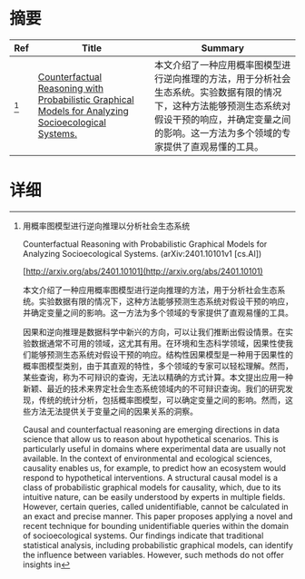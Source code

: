 # 摘要

| Ref | Title | Summary |
| --- | --- | --- |
| [^1] | [Counterfactual Reasoning with Probabilistic Graphical Models for Analyzing Socioecological Systems.](http://arxiv.org/abs/2401.10101) | 本文介绍了一种应用概率图模型进行逆向推理的方法，用于分析社会生态系统。实验数据有限的情况下，这种方法能够预测生态系统对假设干预的响应，并确定变量之间的影响。这一方法为多个领域的专家提供了直观易懂的工具。 |

# 详细

[^1]: 用概率图模型进行逆向推理以分析社会生态系统

    Counterfactual Reasoning with Probabilistic Graphical Models for Analyzing Socioecological Systems. (arXiv:2401.10101v1 [cs.AI])

    [http://arxiv.org/abs/2401.10101](http://arxiv.org/abs/2401.10101)

    本文介绍了一种应用概率图模型进行逆向推理的方法，用于分析社会生态系统。实验数据有限的情况下，这种方法能够预测生态系统对假设干预的响应，并确定变量之间的影响。这一方法为多个领域的专家提供了直观易懂的工具。

    

    因果和逆向推理是数据科学中新兴的方向，可以让我们推断出假设情景。在实验数据通常不可用的领域，这尤其有用。在环境和生态科学领域，因果性使我们能够预测生态系统对假设干预的响应。结构性因果模型是一种用于因果性的概率图模型类别，由于其直观的特性，多个领域的专家可以轻松理解。然而，某些查询，称为不可辩识的查询，无法以精确的方式计算。本文提出应用一种新颖、最近的技术来界定社会生态系统领域内的不可辩识查询。我们的研究发现，传统的统计分析，包括概率图模型，可以确定变量之间的影响。然而，这些方法无法提供关于变量之间的因果关系的洞察。

    Causal and counterfactual reasoning are emerging directions in data science that allow us to reason about hypothetical scenarios. This is particularly useful in domains where experimental data are usually not available. In the context of environmental and ecological sciences, causality enables us, for example, to predict how an ecosystem would respond to hypothetical interventions. A structural causal model is a class of probabilistic graphical models for causality, which, due to its intuitive nature, can be easily understood by experts in multiple fields. However, certain queries, called unidentifiable, cannot be calculated in an exact and precise manner. This paper proposes applying a novel and recent technique for bounding unidentifiable queries within the domain of socioecological systems. Our findings indicate that traditional statistical analysis, including probabilistic graphical models, can identify the influence between variables. However, such methods do not offer insights in
    

